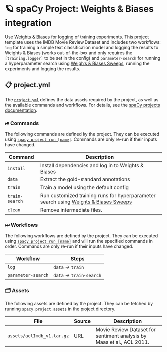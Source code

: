 <!-- SPACY PROJECT: AUTO-GENERATED DOCS START (do not remove) -->

# 🪐 spaCy Project: Weights & Biases integration

Use [Weights & Biases](https://www.wandb.com/) for logging of training experiments. This project template uses the IMDB Movie Review Dataset and includes two workflows: `log` for training a simple text classification model and logging the results to Weights & Biases (works out-of-the-box and only requires the `[training.logger]` to be set in the config) and `parameter-search` for running a hyperparameter search using [Weights & Biases Sweeps](https://docs.wandb.ai/guides/sweeps), running the experiments and logging the results.

## 📋 project.yml

The [`project.yml`](project.yml) defines the data assets required by the
project, as well as the available commands and workflows. For details, see the
[spaCy projects documentation](https://spacy.io/usage/projects).

### ⏯ Commands

The following commands are defined by the project. They
can be executed using [`spacy project run [name]`](https://spacy.io/api/cli#project-run).
Commands are only re-run if their inputs have changed.

| Command | Description |
| --- | --- |
| `install` | Install dependencies and log in to Weights & Biases |
| `data` | Extract the gold-standard annotations |
| `train` | Train a model using the default config |
| `train-search` | Run customized training runs for hyperparameter search using [Weights & Biases Sweeps](https://docs.wandb.ai/guides/sweeps) |
| `clean` | Remove intermediate files. |

### ⏭ Workflows

The following workflows are defined by the project. They
can be executed using [`spacy project run [name]`](https://spacy.io/api/cli#project-run)
and will run the specified commands in order. Commands are only re-run if their
inputs have changed.

| Workflow | Steps |
| --- | --- |
| `log` | `data` &rarr; `train` |
| `parameter-search` | `data` &rarr; `train-search` |

### 🗂 Assets

The following assets are defined by the project. They can
be fetched by running [`spacy project assets`](https://spacy.io/api/cli#project-assets)
in the project directory.

| File | Source | Description |
| --- | --- | --- |
| `assets/aclImdb_v1.tar.gz` | URL | Movie Review Dataset for sentiment analysis by Maas et al., ACL 2011. |

<!-- SPACY PROJECT: AUTO-GENERATED DOCS END (do not remove) -->

